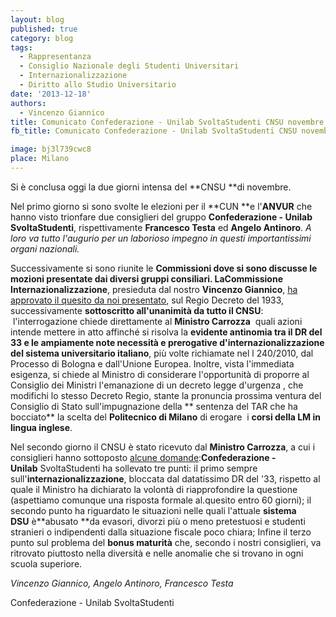 ```yaml
---
layout: blog
published: true
category: blog
tags:
  - Rappresentanza
  - Consiglio Nazionale degli Studenti Universitari
  - Internazionalizzazione
  - Diritto allo Studio Universitario
date: '2013-12-18'
authors:
  - Vincenzo Giannico
title: Comunicato Confederazione - Unilab SvoltaStudenti CNSU novembre 2013
fb_title: Comunicato Confederazione - Unilab SvoltaStudenti CNSU novembre 2013

image: bj3l739cwc8
place: Milano
---
```


Si è conclusa oggi la due giorni intensa del **CNSU **di novembre.

Nel primo giorno si sono svolte le elezioni per il **CUN **e l'**ANVUR** che hanno visto trionfare due consiglieri del gruppo **Confederazione - Unilab SvoltaStudenti**, rispettivamente **Francesco Testa** ed **Angelo Antinoro**. _A loro va tutto l'augurio per un laborioso impegno in questi importantissimi organi nazionali._

Successivamente si sono riunite le **Commissioni **dove si sono discusse le mozioni presentate dai diversi gruppi consiliari. La**Commissione Internazionalizzazione**, presieduta dal nostro **Vincenzo Giannico**, [ha approvato il quesito da noi presentato](http://www.svoltastudenti.it/blogs/unilab-svoltastudenti/quesito-presentato-alla-carrozza), sul Regio Decreto del 1933, successivamente **sottoscritto all'unanimità da tutto il CNSU**:  l'interrogazione chiede direttamente al **Ministro Carrozza**  quali azioni intende mettere in atto affinché si risolva la **evidente antinomia tra il DR del 33 e le ampiamente note necessità e prerogative d'internazionalizzazione del sistema universitario italiano**, più volte richiamate nel l 240/2010, dal Processo di Bologna e dall'Unione Europea. Inoltre, vista l'immediata esigenza, si chiede al Ministro di considerare l'opportunità di proporre al Consiglio dei Ministri l'emanazione di un decreto legge d'urgenza , che modifichi lo stesso Decreto Regio, stante la pronuncia prossima ventura del Consiglio di Stato sull'impugnazione della ** sentenza del TAR che ha bocciato** la scelta del **Politecnico di Milano** di erogare  i **corsi della LM in lingua inglese**.

Nel secondo giorno il CNSU è stato ricevuto dal **Ministro Carrozza**, a cui i consiglieri hanno sottoposto [alcune domande](http://www.svoltastudenti.it/blogs/unilab-svoltastudenti/intervento-consigliare-confederazione-unilabsvoltastudenti):**Confederazione - Unilab** SvoltaStudenti ha sollevato tre punti: il primo sempre sull'**internazionalizzazione**, bloccata dal datatissimo DR del '33, rispetto al quale il Ministro ha dichiarato la volontà di riapprofondire la questione (aspettiamo comunque una risposta formale al.quesito entro 60 giorni); il secondo punto ha riguardato le situazioni nelle quali l'attuale **sistema DSU** è**abusato **da evasori, divorzi più o meno pretestuosi e studenti stranieri o indipendenti dalla situazione fiscale poco chiara; Infine il terzo punto sul problema del **bonus maturità** che, secondo i nostri consiglieri, va ritrovato piuttosto nella diversità e nelle anomalie che si trovano in ogni scuola superiore.

_Vincenzo Giannico, Angelo Antinoro, Francesco Testa_

Confederazione - Unilab SvoltaStudenti
